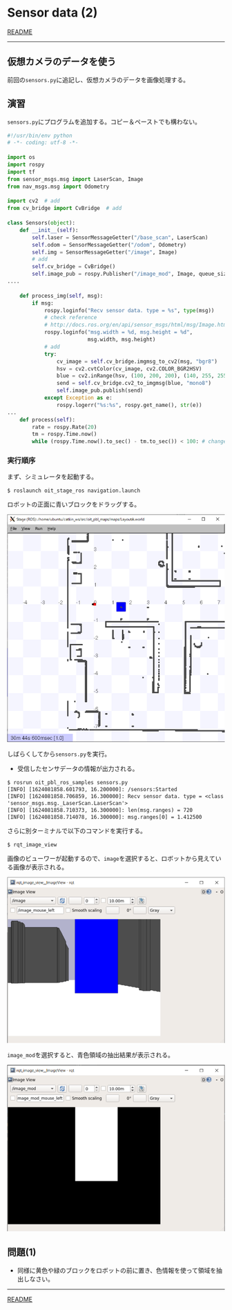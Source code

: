 # Sensor data (2)

[README](../README.md)

---

## 仮想カメラのデータを使う

前回の`sensors.py`に追記し、仮想カメラのデータを画像処理する。

## 演習

`sensors.py`にプログラムを追加する。コピー＆ペーストでも構わない。

```python
#!/usr/bin/env python
# -*- coding: utf-8 -*-

import os
import rospy
import tf
from sensor_msgs.msg import LaserScan, Image
from nav_msgs.msg import Odometry

import cv2  # add
from cv_bridge import CvBridge  # add

class Sensors(object):
    def __init__(self):
        self.laser = SensorMessageGetter("/base_scan", LaserScan)
        self.odom = SensorMessageGetter("/odom", Odometry)
        self.img = SensorMessageGetter("/image", Image)
        # add
        self.cv_bridge = CvBridge()
        self.image_pub = rospy.Publisher("/image_mod", Image, queue_size=1)
....

    def process_img(self, msg):
        if msg:
            rospy.loginfo("Recv sensor data. type = %s", type(msg))
            # check reference
            # http://docs.ros.org/en/api/sensor_msgs/html/msg/Image.html
            rospy.loginfo("msg.width = %d, msg.height = %d",
                          msg.width, msg.height)
            # add
            try:
                cv_image = self.cv_bridge.imgmsg_to_cv2(msg, "bgr8")
                hsv = cv2.cvtColor(cv_image, cv2.COLOR_BGR2HSV)
                blue = cv2.inRange(hsv, (100, 200, 200), (140, 255, 255))
                send = self.cv_bridge.cv2_to_imgmsg(blue, "mono8")
                self.image_pub.publish(send)
            except Exception as e:
                rospy.logerr("%s:%s", rospy.get_name(), str(e))
...                
    def process(self):
        rate = rospy.Rate(20)
        tm = rospy.Time.now()
        while (rospy.Time.now().to_sec() - tm.to_sec()) < 100: # change 10 -> 100

```

### 実行順序

まず、シミュレータを起動する。

```shell
$ roslaunch oit_stage_ros navigation.launch
```

ロボットの正面に青いブロックをドラッグする。

![2021-06-19_154803.png](./2021-06-19_154803.png)

しばらくしてから`sensors.py`を実行。

- 受信したセンサデータの情報が出力される。

```shell
$ rosrun oit_pbl_ros_samples sensors.py
[INFO] [1624081858.601793, 16.200000]: /sensors:Started
[INFO] [1624081858.706859, 16.300000]: Recv sensor data. type = <class 'sensor_msgs.msg._LaserScan.LaserScan'>
[INFO] [1624081858.710373, 16.300000]: len(msg.ranges) = 720
[INFO] [1624081858.714078, 16.300000]: msg.ranges[0] = 1.412500
```

さらに別ターミナルで以下のコマンドを実行する。

```shell
$ rqt_image_view
```

画像のビューワーが起動するので、`image`を選択すると、ロボットから見えている画像が表示される。

![2021-06-19_154626.png](./2021-06-19_154626.png)

`image_mod`を選択すると、青色領域の抽出結果が表示される。

![2021-06-19_154610.png](./2021-06-19_154610.png)

## 問題(1)

- 同様に黄色や緑のブロックをロボットの前に置き、色情報を使って領域を抽出しなさい。

---

[README](../README.md)
